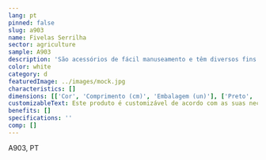 ```yaml
---
lang: pt
pinned: false
slug: a903
name: Fivelas Serrilha
sector: agriculture
sample: A903
description: 'São acessórios de fácil manuseamento e têm diversos fins: fechar qualquer tipo de saco, fazer amarração de algum tecido/plástico, entre outros.'
color: white
category: d
featuredImage: ../images/mock.jpg
characteristics: []
dimensions: [['Cor', 'Comprimento (cm)', 'Embalagem (un)'], ['Preto', '20/37', '100']]
customizableText: Este produto é customizável de acordo com as suas necessidades. Contacte-nos para mais informações.
benefits: []
specifications: ''
comp: []
---
```


A903, PT
